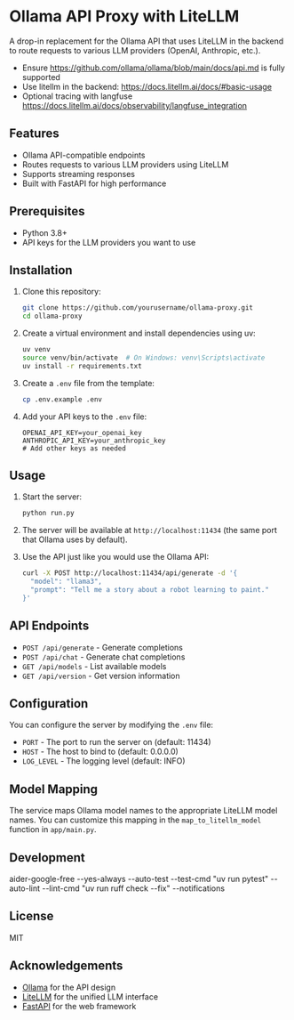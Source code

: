 # Ollama API Proxy with LiteLLM

A drop-in replacement for the Ollama API that uses LiteLLM in the backend to route requests to various LLM providers (OpenAI, Anthropic, etc.).

- Ensure https://github.com/ollama/ollama/blob/main/docs/api.md is fully supported
- Use litellm in the backend: https://docs.litellm.ai/docs/#basic-usage
- Optional tracing with langfuse https://docs.litellm.ai/docs/observability/langfuse_integration

## Features

- Ollama API-compatible endpoints
- Routes requests to various LLM providers using LiteLLM
- Supports streaming responses
- Built with FastAPI for high performance

## Prerequisites

- Python 3.8+
- API keys for the LLM providers you want to use

## Installation

1. Clone this repository:
   ```bash
   git clone https://github.com/yourusername/ollama-proxy.git
   cd ollama-proxy
   ```

2. Create a virtual environment and install dependencies using uv:
   ```bash
   uv venv
   source venv/bin/activate  # On Windows: venv\Scripts\activate
   uv install -r requirements.txt
   ```

3. Create a `.env` file from the template:
   ```bash
   cp .env.example .env
   ```

4. Add your API keys to the `.env` file:
   ```
   OPENAI_API_KEY=your_openai_key
   ANTHROPIC_API_KEY=your_anthropic_key
   # Add other keys as needed
   ```

## Usage

1. Start the server:
   ```bash
   python run.py
   ```

2. The server will be available at `http://localhost:11434` (the same port that Ollama uses by default).

3. Use the API just like you would use the Ollama API:
   ```bash
   curl -X POST http://localhost:11434/api/generate -d '{
     "model": "llama3",
     "prompt": "Tell me a story about a robot learning to paint."
   }'
   ```

## API Endpoints

- `POST /api/generate` - Generate completions
- `POST /api/chat` - Generate chat completions
- `GET /api/models` - List available models
- `GET /api/version` - Get version information

## Configuration

You can configure the server by modifying the `.env` file:

- `PORT` - The port to run the server on (default: 11434)
- `HOST` - The host to bind to (default: 0.0.0.0)
- `LOG_LEVEL` - The logging level (default: INFO)

## Model Mapping

The service maps Ollama model names to the appropriate LiteLLM model names. You can customize this mapping in the `map_to_litellm_model` function in `app/main.py`.

## Development

   aider-google-free --yes-always --auto-test --test-cmd "uv run pytest" --auto-lint --lint-cmd "uv run ruff check --fix" --notifications 

## License

MIT

## Acknowledgements

- [Ollama](https://github.com/ollama/ollama) for the API design
- [LiteLLM](https://github.com/BerriAI/litellm) for the unified LLM interface
- [FastAPI](https://fastapi.tiangolo.com/) for the web framework
